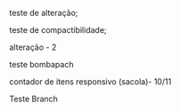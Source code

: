 teste de alteração;

teste de compactibilidade;

alteração - 2

teste bombapach

contador de itens responsivo (sacola)- 10/11

Teste Branch
